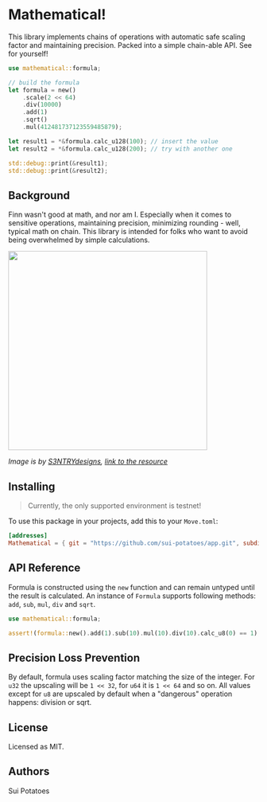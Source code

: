 # Mathematical!

This library implements chains of operations with automatic safe scaling factor and maintaining
precision. Packed into a simple chain-able API. See for yourself!

```rust
use mathematical::formula;

// build the formula
let formula = new()
    .scale(2 << 64)
    .div(10000)
    .add(1)
    .sqrt()
    .mul(412481737123559485879);

let result1 = *&formula.calc_u128(100); // insert the value
let result2 = *&formula.calc_u128(200); // try with another one

std::debug::print(&result1);
std::debug::print(&result2);
```

## Background

Finn wasn't good at math, and nor am I. Especially when it comes to sensitive operations, maintaining
precision, minimizing rounding - well, typical math on chain. This library is intended for folks who
want to avoid being overwhelmed by simple calculations.

<img src="https://cdn-media.threadless.com/submissions_wm/702990-bb9f43867dce73e18e244adaaf1fef47.jpg" width="400">

_Image is by [S3NTRYdesigns](https://www.threadless.com/profile/3557493/s3ntrydesigns), [link to the resource](https://www.threadless.com/designs/mathematical-adventure-time)_

## Installing

> Currently, the only supported environment is testnet!

To use this package in your projects, add this to your `Move.toml`:

```toml
[addresses]
Mathematical = { git = "https://github.com/sui-potatoes/app.git", subdir = "packages/mathematical", rev = "main" }
```

## API Reference

Formula is constructed using the `new` function and can remain untyped until the result is calculated.
An instance of `Formula` supports following methods: `add`, `sub`, `mul`, `div` and `sqrt`.

```rust
use mathematical::formula;

assert!(formula::new().add(1).sub(10).mul(10).div(10).calc_u8(0) == 1);
```

## Precision Loss Prevention

By default, formula uses scaling factor matching the size of the integer. For `u32` the upscaling will
be `1 << 32`, for `u64` it is `1 << 64` and so on. All values except for `u8` are upscaled by default
when a "dangerous" operation happens: division or sqrt.

## License

Licensed as MIT.

## Authors

Sui Potatoes
